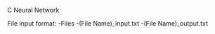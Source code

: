C Neural Network

File input format:
	-Files
		-(File Name)_input.txt
		-(File Name)_output.txt
		
		